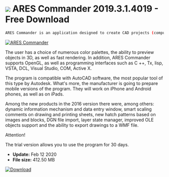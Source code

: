 # ![](https://cdn.softexe.net/static/icon/8/ares-commander-9601.png) ARES Commander 2019.3.1.4019 - Free Download

```sh
ARES Commander is an application designed to create CAD projects (computer aided design). The program supports DWG (import and export) format, it has the ability to export files to PDF and SVG.
```
[![ARES Commander](https://gallery.dpcdn.pl/imgc/Tools/2669/g_-_420x350_1.5_-_x20160530143543_0.png)](https://softexe.net/win/multimedia/cad/ares-commander:afRp.html)

The user has a choice of numerous color palettes, the ability to preview objects in 3D, as well as fast rendering. In addition, ARES Commander supports OpenGL, as well as programming interfaces such as C ++, Tx, lisp, VSTA, DCL, Visual Studio, COM, Active X.
 
 The program is compatible with AutoCAD software, the most popular tool of this type by Autodesk. What's more, the manufacturer is going to prepare mobile versions of the program. They will work on iPhone and Android phones, as well as on iPads.
 
 Among the new products in the 2016 version there were, among others: dynamic information mechanism and data entry window, smart scaling comments on drawing and printing sheets, new hatch patterns based on images and blocks, DGN file import, layer state manager, improved OLE objects support and the ability to export drawings to a WMF file.
 
 Attention!
 
 The trial version allows you to use the program for 30 days.


- **Update:** Feb 12 2020
- **File size:** 412.50 MB

[![Download](https://cdn.softexe.net/static/img/download.png)](https://softexe.net/win/multimedia/cad/ares-commander:afRp.html)

